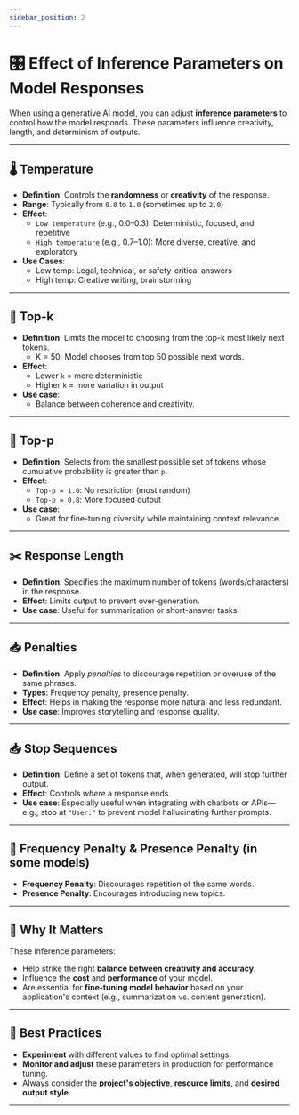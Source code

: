 ```yaml
---
sidebar_position: 2
---
```


# 🎛️ Effect of Inference Parameters on Model Responses

When using a generative AI model, you can adjust **inference parameters** to control how the model responds. These parameters influence creativity, length, and determinism of outputs.

---

## 🌡️ Temperature

- **Definition**: Controls the **randomness** or **creativity** of the response.
- **Range**: Typically from `0.0` to `1.0` (sometimes up to `2.0`)
- **Effect**:
  - `Low temperature` (e.g., 0.0–0.3): Deterministic, focused, and repetitive
  - `High temperature` (e.g., 0.7–1.0): More diverse, creative, and exploratory
- **Use Cases**:
  - Low temp: Legal, technical, or safety-critical answers
  - High temp: Creative writing, brainstorming

---

## 🔁 Top-k

- **Definition**: Limits the model to choosing from the top-k most likely next tokens. 
  - K = 50: Model chooses from top 50 possible next words.
- **Effect**:
  - Lower `k` = more deterministic
  - Higher `k` = more variation in output
- **Use case**:
  - Balance between coherence and creativity.

---

## 🔀 Top-p

- **Definition**: Selects from the smallest possible set of tokens whose cumulative probability is greater than `p`.
- **Effect**:
  - `Top-p = 1.0`: No restriction (most random)
  - `Top-p = 0.8`: More focused output
- **Use case**:
  - Great for fine-tuning diversity while maintaining context relevance.

---

## ✂️ Response Length

- **Definition**: Specifies the maximum number of tokens (words/characters) in the response.
- **Effect**: Limits output to prevent over-generation.
- **Use case**: Useful for summarization or short-answer tasks.

---

## 📥 Penalties

- **Definition**: Apply *penalties* to discourage repetition or overuse of the same phrases.
- **Types**: Frequency penalty, presence penalty.
- **Effect**: Helps in making the response more natural and less redundant.
- **Use case**: Improves storytelling and response quality.

---

## 📥 Stop Sequences

- **Definition**: Define a set of tokens that, when generated, will stop further output.
- **Effect**: Controls *where* a response ends.
- **Use case**: Especially useful when integrating with chatbots or APIs—e.g., stop at `"User:"` to prevent model hallucinating further prompts.

---

## 🔁 Frequency Penalty & Presence Penalty (in some models)

- **Frequency Penalty**: Discourages repetition of the same words.
- **Presence Penalty**: Encourages introducing new topics.

---

## 🧠 Why It Matters

These inference parameters:

- Help strike the right **balance between creativity and accuracy**.
- Influence the **cost** and **performance** of your model.
- Are essential for **fine-tuning model behavior** based on your application's context (e.g., summarization vs. content generation).

---

## 📌 Best Practices

- **Experiment** with different values to find optimal settings.
- **Monitor and adjust** these parameters in production for performance tuning.
- Always consider the **project's objective**, **resource limits**, and **desired output style**.

---

